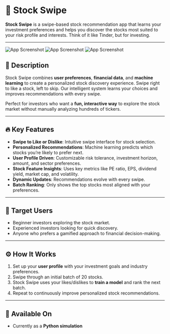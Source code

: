 # 📱 Stock Swipe

**Stock Swipe** is a swipe-based stock recommendation app that learns your investment preferences and helps you discover the stocks most suited to your risk profile and interests. Think of it like Tinder, but for investing.

---

![App Screenshot](Ivy/image0.png)
![App Screenshot](Ivy/image1.png)
![App Screenshot](Ivy/image2.png)


## 🌟 Description

Stock Swipe combines **user preferences**, **financial data**, and **machine learning** to create a personalized stock discovery experience. Swipe right to like a stock, left to skip. Our intelligent system learns your choices and improves recommendations with every swipe.

Perfect for investors who want a **fun, interactive way** to explore the stock market without manually analyzing hundreds of tickers.

---

## 🔥 Key Features

- **Swipe to Like or Dislike**: Intuitive swipe interface for stock selection.
- **Personalized Recommendations**: Machine learning predicts which stocks you’re likely to prefer next.
- **User Profile Driven**: Customizable risk tolerance, investment horizon, amount, and sector preferences.
- **Stock Feature Insights**: Uses key metrics like PE ratio, EPS, dividend yield, market cap, and volatility.
- **Dynamic Updates**: Recommendations evolve with every swipe.
- **Batch Ranking**: Only shows the top stocks most aligned with your preferences.

---

## 🎯 Target Users

- Beginner investors exploring the stock market.
- Experienced investors looking for quick discovery.
- Anyone who prefers a gamified approach to financial decision-making.

---

## ⚙️ How It Works

1. Set up your **user profile** with your investment goals and industry preferences.
2. Swipe through an initial batch of 20 stocks.
3. Stock Swipe uses your likes/dislikes to **train a model** and rank the next batch.
4. Repeat to continuously improve personalized stock recommendations.

---

## 📱 Available On

- Currently as a **Python simulation**
